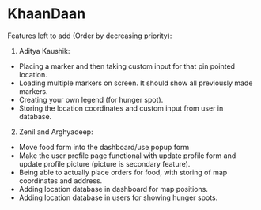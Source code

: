 # KhaanDaan

Features left to add (Order by decreasing priority):

1. Aditya Kaushik:
* Placing a marker and then taking custom input for that pin pointed location. 
* Loading multiple markers on screen. It should show all previously made markers. 
* Creating your own legend (for hunger spot).
* Storing the location coordinates and custom input from user in database.

2. Zenil and Arghyadeep:
* Move food form into the dashboard/use popup form
* Make the user profile page functional with update profile form and update profile picture (picture is secondary feature).
* Being able to actually place orders for food, with storing of map coordinates and address.
* Adding location database in dashboard for map positions.
* Adding location database in users for showing hunger spots.
